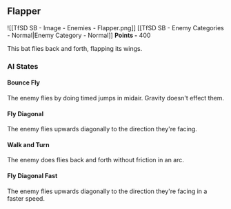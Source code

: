 ## Flapper
![[TfSD SB - Image - Enemies - Flapper.png]]
[[TfSD SB - Enemy Categories - Normal|Enemy Category - Normal]]
**Points -** 400

This bat flies back and forth, flapping its wings.
### AI States
#### Bounce Fly
The enemy flies by doing timed jumps in midair. Gravity doesn't effect them.
#### Fly Diagonal
The enemy flies upwards diagonally to the direction they're facing.
#### Walk and Turn
The enemy does flies back and forth without friction in an arc.
#### Fly Diagonal Fast
The enemy flies upwards diagonally to the direction they're facing in a faster speed.